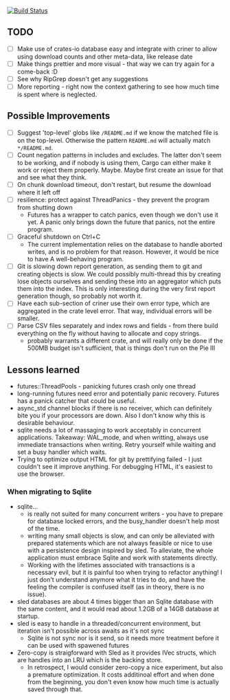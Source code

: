 [![Build Status](https://travis-ci.org/the-lean-crate/criner.svg?branch=master)](https://travis-ci.org/the-lean-crate/criner)

## TODO

* [ ] Make use of crates-io database easy and integrate with criner to allow using download counts and other meta-data, like release date
* [ ] Make things prettier and more visual - that way we can try again for a come-back :D
* [ ] See why RipGrep doesn't get any suggestions
* [ ] More reporting - right now the context gathering to see how much time is spent where is neglected.

## Possible Improvements
* [ ] Suggest 'top-level' globs like `/README.md` if we know the matched file is on the top-level. Otherwise the pattern `README.md` will actually match `*/README.md`.
* [ ] Count negation patterns in includes and excludes. The latter don't seem to be working, and if nobody is using them, Cargo can either make it work or
      reject them properly. Maybe. Maybe first create an issue for that and see what they think.
* [ ] On chunk download timeout, don't restart, but resume the download where it left off
* [ ] resilience: protect against ThreadPanics - they prevent the program from shutting down
   * Futures has a wrapper to catch panics, even though we don't use it yet. A panic only brings down the future that panics, not the entire program.
* [ ] Graceful shutdown on Ctrl+C
  * The current implementation relies on the database to handle aborted writes, and is no problem for that reason. However, it would be nice to have
    A well-behaving program.
* [ ] Git is slowing down report generation, as sending them to git and creating objects is slow. We could possibly multi-thread this by creating lose objects
      ourselves and sending these into an aggregator which puts them into the index. This is only interesting during the very first report generation though, so
      probably not worth it.
* [ ] Have each sub-section of criner use their own error type, which are aggregated in the crate level error. That way, individual errors will be smaller.
* [ ] Parse CSV files separately and index rows and fields - from there build everything on the fly without having to allocate and copy strings.
   * probably warrants a different crate, and will really only be done if the 500MB budget isn't sufficient, that is things don't run on the Pie III
    

## Lessons learned

* futures::ThreadPools - panicking futures crash only one thread
* long-running futures need error and potentially panic recovery. Futures has a panick catcher that could be useful.
* async_std channel blocks if there is no receiver, which can definitely bite you if your processors are down. Also I don't know why this is desirable behaviour.
* sqlite needs a lot of massaging to work acceptably in concurrent applications. Takeaway: WAL_mode, and when writting, always use immediate transactions
  when writing. Retry yourself while waiting and set a busy handler which waits.
* Trying to optimize output HTML for git by prettifying failed - I just couldn't see it improve anything. For debugging HTML, it's easiest to use the browser.

### When migrating to Sqlite

* sqlite…
  * is really not suited for many concurrent writers - you have to prepare for database locked errors, and the busy_handler doesn't help most of the time.
  * writing many small objects is slow, and can only be alleviated with prepared statements which are not always feasible or nice to use with a persistence
    design inspired by sled. To alleviate, the whole application must embrace Sqlite and work with statements directly.
  * Working with the lifetimes associated with transactions is a necessary evil, but it is painful too when trying to refactor anything! I just don't understand
    anymore what it tries to do, and have the feeling the compiler is confused itself (as in theory, there is no issue).
* sled databases are about 4 times bigger than an Sqlite database with the same content, and it would read about 1.2GB of a 14GB database at startup.
* sled is easy to handle in a threaded/concurrent environment, but iteration isn't possible across awaits as it's not sync
  * Sqlite is not sync nor is it send, so it needs more treatment before it can be used with spawened futures
* Zero-copy is straigforward with Sled as it provides IVec structs, which are handles into an LRU which is the backing store.
  * In retrospect, I would consider zero-copy a nice experiment, but also a premature optimization. It costs additinoal effort
    and when done from the beginning, you don't even know how much time is actually saved through that.
